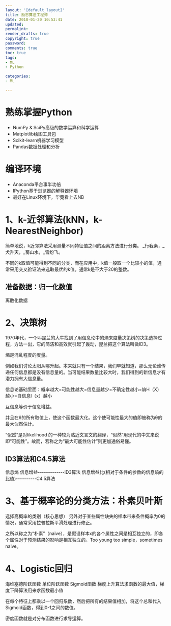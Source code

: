 ```yaml
---
layout: '[default_layout]'   
title: 励志算法工程师           
date: 2018-01-20 10:53:41  
updated: 
permalink: 
render_drafts: true
copyright: true
password: 
comments: true
toc: true                  
tags:                        
- ML
- Python

categories:                  
- ML

---
```

# 熟练掌握Python
- NumPy & SciPy高级的数学运算和科学运算
- Matplotlib绘图工具包
- Scikit-learn机器学习模型
- Pandas数据处理和分析
<!--more-->

# 编译环境
- Anaconda平台事半功倍
- IPython基于浏览器的解释器环境
- 最好在Linux环境下，毕竟看上去NB

# 1、k-近邻算法(kNN，k-NearestNeighbor)
简单地说，k近邻算法采用测量不同特征值之间的距离方法进行分类。
_行我素，_犬升天，_蜀山水，_雪纷飞。

不同的k取值可能得到不同的分类，而在应用中，k值一般取一个比较小的值，通常采用交叉验证法来选取最优的k值。通常k是不大于20的整数。

## 准备数据：归一化数值
离散化数据

# 2、决策树
1970年代，一个叫昆兰的大牛找到了用信息论中的熵来度量决策树的决策选择过程，方法一出，它的简洁和高效就引起了轰动，昆兰把这个算法叫做ID3。

熵是混乱程度的度量。

例如我们讨论太阳从哪升起。本来就只有一个结果，我们早就知道，那么无论谁传递任何信息都是没有信息量的。当可能结果数量比较大时，我们得到的新信息才有潜力拥有大信息量。

信息论基础里面：概率越大=可能性越大=信息量越少=不确定性越小=熵H（X）越小=自信息I（x）越小

互信息等价于信息增益。

并且在θ的所有取值上，使这个函数最大化。这个使可能性最大的值即被称为θ的最大似然估计。

“似然”是对likelihood 的一种较为贴近文言文的翻译，“似然”用现代的中文来说即“可能性”。故而，若称之为“最大可能性估计”则更加通俗易懂。

## ID3算法和C4.5算法
信息熵
信息增益-------------ID3算法
信息增益比(相对于条件的参数的信息熵的比值)----------C4.5算法

# 3、基于概率论的分类方法：朴素贝叶斯
选择高概率的类别（核心思想）
[](https://mp.weixin.qq.com/s/UXvSe_FYcS_s5HicMV6SUA)
另外对于某些属性缺失的样本带来条件概率为0的情况，通常采用拉普拉斯平滑处理进行修正。

之所以称之为“朴素”（naive），是假设样本x的各个属性之间是相互独立的，即各个属性对于预测结果的影响是相互独立的。Too young too simple，sometimes naive。

# 4、Logistic回归
海维塞德阶跃函数   单位阶跃函数   Sigmoid函数
梯度上升算法求函数的最大值，梯度下降算法用来求函数最小值

在每个特征上都乘以一个回归系数，然后把所有的结果值相加，将这个总和代入Sigmoid函数，得到0-1之间的数值。

密度函数就是对分布函数进行求导运算。



